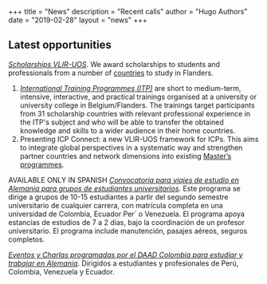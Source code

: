 +++
title = "News"
description = "Recent calls"
author = "Hugo Authors"
date = "2019-02-28"
layout = "news"
+++



## Latest opportunities

[*Scholarships  VLIR-UOS*](https://www.vliruos.be/en/scholarships/6). We award scholarships to students and professionals from a number of [countries](https://www.vliruos.be/en/countries/96) to study in Flanders. 
1. [*International Training Programmes (ITP)*](https://www.vliruos.be/en/scholarships/scholarships_in_flanders/scholarships_for_trainings_(itp)/11) are short to medium-term, intensive, interactive, and practical trainings organised at a university or university college in Belgium/Flanders. The trainings target participants from 31 scholarship countries with relevant professional experience in the ITP's subject and who will be able to transfer the obtained knowledge and skills to a wider audience in their home countries.
2. Presenting ICP Connect: a new VLIR-UOS framework for ICPs. This aims to integrate global perspectives in a systematic way and strengthen partner countries and network dimensions into existing [Master’s programmes](https://www.vliruos.be/en/ongoing_calls/1523).

AVAILABLE ONLY IN SPANISH
[*Convocatoria para viajes de estudio en Alemania para grupos de estudiantes universitarios*](https://www.daad.co/files/2021/10/GUIA_convocatoria_VIAJES_ESTUDIOS.pdf). Este programa se dirige a grupos de 10-15 estudiantes a partir del segundo semestre universitario de cualquier carrera, con matr&iacute;cula completa en una universidad de Colombia, Ecuador Per&acute; o Venezuela. El programa apoya estancias de estudios de 7 a 2 d&iacute;as, bajo la coordinaci&oacute;n de un profesor universitario. El programa include manutenci&oacute;n, pasajes a&eacute;reos, seguros completos. 

[*Eventos y Charlas programadas por el DAAD Colombia para estudiar y trabajar en Alemania*](https://www.daad.co/es/quienes-somos/eventos-y-charlas-programadas/). Dirigidos a estudiantes y profesionales de Per&uacute;, Colombia, Venezuela y Ecuador.

